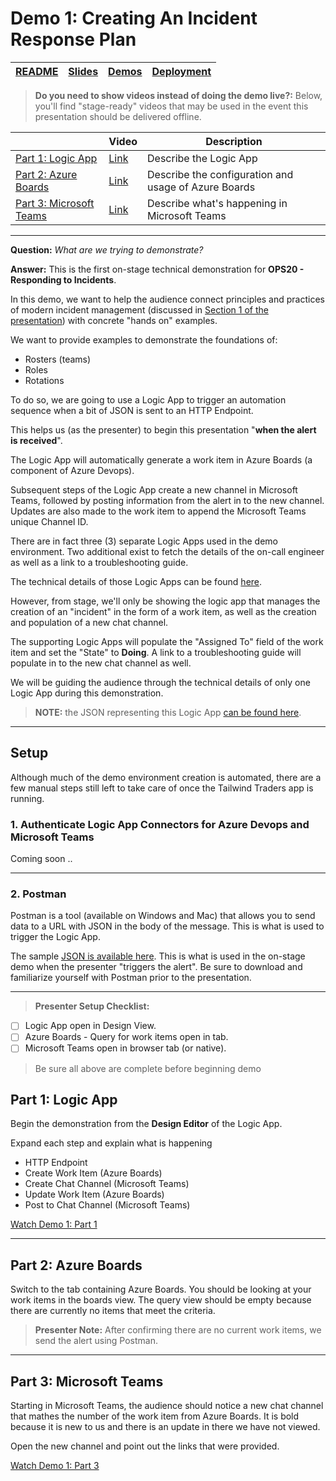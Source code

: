 # Demo 1: Creating An Incident Response Plan

| [README](/ops20/README.md) | [Slides](/ops20/slides/README.md) | [Demos](/ops20/demos/README.md) | [Deployment](/ops20/deployment/README.md) |
|--------|-------|------------|-----------|

>**Do you need to show videos instead of doing the demo live?:** Below, you'll find "stage-ready" videos that may be used in the event this presentation should be delivered offline.

|  | Video | Description
|--------|-------|-----|
| [Part 1: Logic App](#part-1-logic-app) | [Link](https://globaleventcdn.blob.core.windows.net/assets/ops/ops20/video/demo_1_full.mp4) | Describe the Logic App
| [Part 2: Azure Boards](#part-2-azure-boards) | [Link](https://globaleventcdn.blob.core.windows.net/assets/ops/ops20/video/demo_1_full.mp4) | Describe the configuration  and usage of Azure Boards
| [Part 3: Microsoft Teams](#part-3-microsoft-teams) | [Link](https://globaleventcdn.blob.core.windows.net/assets/ops/ops20/video/demo_1_full.mp4) | Describe what's happening in Microsoft Teams

---

**Question:** *What are we trying to demonstrate?*

**Answer:**
This is the first on-stage technical demonstration for **OPS20 - Responding to Incidents**.

In this demo, we want to help the audience connect principles and practices of modern incident management (discussed in [Section 1 of the presentation](../../slides/section/01/README.md)) with concrete "hands on" examples.

We want to provide examples to demonstrate the foundations of:

- Rosters (teams)
- Roles
- Rotations

To do so, we are going to use a Logic App to trigger an automation sequence when a bit of JSON is sent to an HTTP Endpoint.

This helps us (as the presenter) to begin this presentation "**when the alert is received**".

The Logic App will automatically generate a work item in Azure Boards (a component of Azure Devops).

Subsequent steps of the Logic App create a new channel in Microsoft Teams, followed by posting information from the alert in to the new channel. Updates are also made to the work item to append the Microsoft Teams unique Channel ID.

There are in fact three (3) separate Logic Apps used in the demo environment. Two additional exist to fetch the details of the on-call engineer as well as a link to a troubleshooting guide.

The technical details of those Logic Apps can be found [here](https://coming.soon).

However, from stage, we'll only be showing the logic app that manages the creation of an "incident" in the form of a work item, as well as the creation and population of a new chat channel.

The supporting Logic Apps will populate the "Assigned To" field of the work item and set the "State" to **Doing**. A link to a troubleshooting guide will populate in to the new chat channel as well.

We will be guiding the audience through the technical details of only one Logic App during this demonstration.

>**NOTE:** the JSON representing this Logic App [can be found here](deployment/azuredeploy-la-main.json).

---

## Setup

Although much of the demo environment creation is automated, there are a few manual steps still left to take care of once the Tailwind Traders app is running.

### 1. Authenticate Logic App Connectors for Azure Devops and Microsoft Teams

Coming soon ..

---

### 2. Postman

Postman is a tool (available on Windows and Mac) that allows you to send data to a URL with JSON in the body of the message. This is what is used to trigger the Logic App.

The sample [JSON is available here](https://github.com/microsoft/ignite-learning-paths-training-ops/blob/master/ops20/demos/01/alert_body.json). This is what is used in the on-stage demo when the presenter "triggers the alert". Be sure to download and familiarize yourself with Postman prior to the presentation.

---
>**Presenter Setup Checklist:**

- [ ] Logic App open in Design View.
- [ ] Azure Boards - Query for work items open in tab.
- [ ] Microsoft Teams open in browser tab (or native).
  
> Be sure all above are complete before beginning demo

## Part 1: Logic App

Begin the demonstration from the **Design Editor** of the Logic App.

Expand each step and explain what is happening

- HTTP Endpoint
- Create Work Item (Azure Boards)
- Create Chat Channel (Microsoft Teams)
- Update Work Item (Azure Boards)
- Post to Chat Channel (Microsoft Teams)

[Watch Demo 1: Part 1](https://coming.soon)

---

## Part 2: Azure Boards

Switch to the tab containing Azure Boards. You should be looking at your work items in the boards view. The query view should be empty because there are currently no items that meet the criteria.

>**Presenter Note:** After confirming there are no current work items, we send the alert using Postman.

---

## Part 3: Microsoft Teams

Starting in Microsoft Teams, the audience should notice a new chat channel that mathes the number of the work item from Azure Boards. It is bold because it is new to us and there is an update in there we have not viewed.

Open the new channel and point out the links that were provided.

[Watch Demo 1: Part 3](https://coming.soon)
